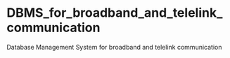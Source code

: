 # DBMS_for_broadband_and_telelink_communication
Database Management System for broadband and telelink communication
